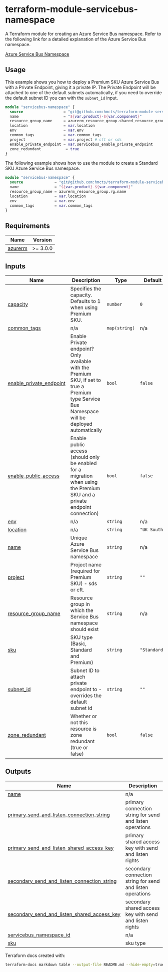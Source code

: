 # terraform-module-servicebus-namespace

A Terraform module for creating an Azure Service Bus namespace.
Refer to the following link for a detailed explanation of the Azure Service Bus namespace.

[Azure Service Bus Namespace](https://docs.microsoft.com/en-us/azure/service-bus-messaging/service-bus-messaging-overview)

## Usage

This example shows you how to deploy a Premium SKU Azure Service Bus with a Private Endpoint, giving it a private IP. The Private Endpoint will be attached to one of the default subnets automatically, if you need to override the default subnet ID you can with the `subnet_id` input.

```terraform
module "servicebus-namespace" {
  source                  = "git@github.com:hmcts/terraform-module-servicebus-namespace?ref=master"
  name                    = "${var.product}-${var.component}"
  resource_group_name     = azurerm_resource_group.shared_resource_group.name
  location                = var.location
  env                     = var.env
  common_tags             = var.common_tags
  project                 = var.project # cft or sds
  enable_private_endpoint = var.servicebus_enable_private_endpoint
  zone_redundant           = true
}
```

The following example shows how to use the module to create a Standard SKU Azure Service Bus namespace.

```terraform
module "servicebus-namespace" {
  source              = "git@github.com:hmcts/terraform-module-servicebus-namespace?ref=master"
  name                = "${var.product}-${var.component}"
  resource_group_name = azurerm_resource_group.rg.name
  location            = var.location
  env                 = var.env
  common_tags         = var.common_tags
}
```

<!-- BEGIN_TF_DOCS -->
## Requirements

| Name | Version |
|------|---------|
| <a name="requirement_azurerm"></a> [azurerm](#requirement\_azurerm) | >= 3.0.0 |

## Inputs

| Name | Description | Type | Default | Required |
|------|-------------|------|---------|:--------:|
| <a name="input_capacity"></a> [capacity](#input\_capacity) | Specifies the capacity. Defaults to 1 when using Premium SKU. | `number` | `0` | no |
| <a name="input_common_tags"></a> [common\_tags](#input\_common\_tags) | n/a | `map(string)` | n/a | yes |
| <a name="input_enable_private_endpoint"></a> [enable\_private\_endpoint](#input\_enable\_private\_endpoint) | Enable Private endpoint? Only available with the Premium SKU, if set to true a Premium type Service Bus Namespace will be deployed automatically | `bool` | `false` | no |
| <a name="input_enable_public_access"></a> [enable\_public\_access](#input\_enable\_public\_access) | Enable public access (should only be enabled for a migration when using the Premium SKU and a private endpoint connection) | `bool` | `false` | no |
| <a name="input_env"></a> [env](#input\_env) | n/a | `string` | n/a | yes |
| <a name="input_location"></a> [location](#input\_location) | n/a | `string` | `"UK South"` | no |
| <a name="input_name"></a> [name](#input\_name) | Unique Azure Service Bus namespace | `string` | n/a | yes |
| <a name="input_project"></a> [project](#input\_project) | Project name (required for Premium SKU) - sds or cft. | `string` | `""` | no |
| <a name="input_resource_group_name"></a> [resource\_group\_name](#input\_resource\_group\_name) | Resource group in which the Service Bus namespace should exist | `string` | n/a | yes |
| <a name="input_sku"></a> [sku](#input\_sku) | SKU type (Basic, Standard and Premium) | `string` | `"Standard"` | no |
| <a name="input_subnet_id"></a> [subnet\_id](#input\_subnet\_id) | Subnet ID to attach private endpoint to - overrides the default subnet id | `string` | `""` | no |
| <a name="input_zone_redundant"></a> [zone\_redundant](#input\_zone\_redundant) | Whether or not this resource is zone redundant (true or false) | `bool` | `false` | no |

## Outputs

| Name | Description |
|------|-------------|
| <a name="output_name"></a> [name](#output\_name) | n/a |
| <a name="output_primary_send_and_listen_connection_string"></a> [primary\_send\_and\_listen\_connection\_string](#output\_primary\_send\_and\_listen\_connection\_string) | primary connection string for send and listen operations |
| <a name="output_primary_send_and_listen_shared_access_key"></a> [primary\_send\_and\_listen\_shared\_access\_key](#output\_primary\_send\_and\_listen\_shared\_access\_key) | primary shared access key with send and listen rights |
| <a name="output_secondary_send_and_listen_connection_string"></a> [secondary\_send\_and\_listen\_connection\_string](#output\_secondary\_send\_and\_listen\_connection\_string) | secondary connection string for send and listen operations |
| <a name="output_secondary_send_and_listen_shared_access_key"></a> [secondary\_send\_and\_listen\_shared\_access\_key](#output\_secondary\_send\_and\_listen\_shared\_access\_key) | secondary shared access key with send and listen rights |
| <a name="output_servicebus_namespace_id"></a> [servicebus\_namespace\_id](#output\_servicebus\_namespace\_id) | n/a |
| <a name="output_sku"></a> [sku](#output\_sku) | sku type |
<!-- END_TF_DOCS -->

Terraform docs created with:

```bash
terraform-docs markdown table --output-file README.md --hide-empty=true --output-mode inject --show providers,inputs,outputs .
```
